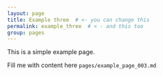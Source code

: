 ```yaml
---
layout: page
title: Example three  # <- you can change this
permalink: example_three  # < - and this too
group: pages
---
```


This is a simple example page.

Fill me with content here `pages/example_page_003.md`
